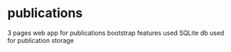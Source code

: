 # publications
3 pages web app for publications
bootstrap features used
SQLite db used for publication storage
